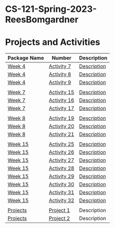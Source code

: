 # CS-121-Spring-2023-ReesBomgardner
# Projects and Activities
| Package Name |      Number     | Description |
|--------------|-----------------|-------------|
|    [Week 4](https://github.com/ReesBomgardner/CS-121-Spring-2023-ReesBomgardner/tree/main/Activities/Week%204%20Activities)    |    [Activity 7](https://github.com/ReesBomgardner/CS-121-Spring-2023-ReesBomgardner/tree/main/Activities/Week%204%20Activities/Activity7)   | [Description](https://github.com/ReesBomgardner/CS-121-Spring-2023-ReesBomgardner/blob/main/Activities/Week%204%20Activities/Activity7/README.md) |
|    [Week 4](https://github.com/ReesBomgardner/CS-121-Spring-2023-ReesBomgardner/tree/main/Activities/Week%204%20Activities)    |    [Activity 8](https://github.com/ReesBomgardner/CS-121-Spring-2023-ReesBomgardner/tree/main/Activities/Week%204%20Activities/Activity8)   | [Description](https://github.com/ReesBomgardner/CS-121-Spring-2023-ReesBomgardner/tree/main/Activities/Week%204%20Activities/Activity8) |
|    [Week 4](https://github.com/ReesBomgardner/CS-121-Spring-2023-ReesBomgardner/tree/main/Activities/Week%204%20Activities)    |    [Activity 9](https://github.com/ReesBomgardner/CS-121-Spring-2023-ReesBomgardner/tree/main/Activities/Week%204%20Activities/Activity9)   | [Description](https://github.com/ReesBomgardner/CS-121-Spring-2023-ReesBomgardner/blob/main/Activities/Week%204%20Activities/Activity9/README.md) |
|              |                 |             |
|    [Week 7](https://github.com/ReesBomgardner/CS-121-Spring-2023-ReesBomgardner/tree/main/Activities/Week%207%20Activities)    |    [Activity 15](https://github.com/ReesBomgardner/CS-121-Spring-2023-ReesBomgardner/tree/main/Activities/Week%207%20Activities/Activity15)  | [Description](https://github.com/ReesBomgardner/CS-121-Spring-2023-ReesBomgardner/blob/main/Activities/Week%207%20Activities/Activity15/README.md) |
|    [Week 7](https://github.com/ReesBomgardner/CS-121-Spring-2023-ReesBomgardner/tree/main/Activities/Week%207%20Activities)    |    [Activity 16](https://github.com/ReesBomgardner/CS-121-Spring-2023-ReesBomgardner/tree/main/Activities/Week%207%20Activities/Activity16)  | [Description](https://github.com/ReesBomgardner/CS-121-Spring-2023-ReesBomgardner/blob/main/Activities/Week%207%20Activities/Activity16/README.md) |
|    [Week 7](https://github.com/ReesBomgardner/CS-121-Spring-2023-ReesBomgardner/tree/main/Activities/Week%207%20Activities)    |    [Activity 17](https://github.com/ReesBomgardner/CS-121-Spring-2023-ReesBomgardner/tree/main/Activities/Week%207%20Activities/Activity17)  | [Description](https://github.com/ReesBomgardner/CS-121-Spring-2023-ReesBomgardner/blob/main/Activities/Week%207%20Activities/Activity17/README.md) |
|              |                 |             |
|    [Week 8](https://github.com/ReesBomgardner/CS-121-Spring-2023-ReesBomgardner/tree/main/Activities/Week%208%20Activities)    |    [Activity 19](https://github.com/ReesBomgardner/CS-121-Spring-2023-ReesBomgardner/tree/main/Activities/Week%208%20Activities/Activity19)  | [Description](https://github.com/ReesBomgardner/CS-121-Spring-2023-ReesBomgardner/blob/main/Activities/Week%208%20Activities/Activity19/README.md) |
|    [Week 8](https://github.com/ReesBomgardner/CS-121-Spring-2023-ReesBomgardner/tree/main/Activities/Week%208%20Activities)    |    [Activity 20](https://github.com/ReesBomgardner/CS-121-Spring-2023-ReesBomgardner/tree/main/Activities/Week%208%20Activities/Activity20)  | [Description](https://github.com/ReesBomgardner/CS-121-Spring-2023-ReesBomgardner/blob/main/Activities/Week%208%20Activities/Activity20/README.md) |
|    [Week 8](https://github.com/ReesBomgardner/CS-121-Spring-2023-ReesBomgardner/tree/main/Activities/Week%208%20Activities)    |    [Activity 21](https://github.com/ReesBomgardner/CS-121-Spring-2023-ReesBomgardner/tree/main/Activities/Week%208%20Activities/Activity21)  | [Description](https://github.com/ReesBomgardner/CS-121-Spring-2023-ReesBomgardner/blob/main/Activities/Week%208%20Activities/Activity21/README.md) |
|              |                 |             |
|    [Week 15](https://github.com/ReesBomgardner/CS-121-Spring-2023-ReesBomgardner/tree/main/Activities/Week%2015%20Activities)   |    [Activity 25](https://github.com/ReesBomgardner/CS-121-Spring-2023-ReesBomgardner/tree/main/Activities/Week%2015%20Activities/sortingActivity1)  | [Description](https://github.com/ReesBomgardner/CS-121-Spring-2023-ReesBomgardner/blob/main/Activities/Week%2015%20Activities/sortingActivity1/README.md) |
|    [Week 15](https://github.com/ReesBomgardner/CS-121-Spring-2023-ReesBomgardner/tree/main/Activities/Week%2015%20Activities)   |    [Activity 26](https://github.com/ReesBomgardner/CS-121-Spring-2023-ReesBomgardner/tree/main/Activities/Week%2015%20Activities/sortingActivity2)  | [Description](https://github.com/ReesBomgardner/CS-121-Spring-2023-ReesBomgardner/blob/main/Activities/Week%2015%20Activities/sortingActivity2/README.md) |
|    [Week 15](https://github.com/ReesBomgardner/CS-121-Spring-2023-ReesBomgardner/tree/main/Activities/Week%2015%20Activities)   |    [Activity 27](https://github.com/ReesBomgardner/CS-121-Spring-2023-ReesBomgardner/tree/main/Activities/Week%2015%20Activities/BinarySearchActivity1)  | [Description](https://github.com/ReesBomgardner/CS-121-Spring-2023-ReesBomgardner/blob/main/Activities/Week%2015%20Activities/BinarySearchActivity1/README.md) |
|    [Week 15](https://github.com/ReesBomgardner/CS-121-Spring-2023-ReesBomgardner/tree/main/Activities/Week%2015%20Activities)   |    [Activity 28](https://github.com/ReesBomgardner/CS-121-Spring-2023-ReesBomgardner/tree/main/Activities/Week%2015%20Activities/setAndIteratiorActivity)  | [Description](https://github.com/ReesBomgardner/CS-121-Spring-2023-ReesBomgardner/blob/main/Activities/Week%2015%20Activities/setAndIteratiorActivity/README.md) |
|    [Week 15](https://github.com/ReesBomgardner/CS-121-Spring-2023-ReesBomgardner/tree/main/Activities/Week%2015%20Activities)   |    [Activity 29](https://github.com/ReesBomgardner/CS-121-Spring-2023-ReesBomgardner/tree/main/Activities/Week%2015%20Activities/genericsActivity)  | [Description](https://github.com/ReesBomgardner/CS-121-Spring-2023-ReesBomgardner/blob/main/Activities/Week%2015%20Activities/genericsActivity/README.md) |
|    [Week 15](https://github.com/ReesBomgardner/CS-121-Spring-2023-ReesBomgardner/tree/main/Activities/Week%2015%20Activities)   |    [Activity 30](https://github.com/ReesBomgardner/CS-121-Spring-2023-ReesBomgardner/tree/main/Activities/Week%2015%20Activities/HashMapActivity)  | [Description](https://github.com/ReesBomgardner/CS-121-Spring-2023-ReesBomgardner/edit/main/Activities/Week%2015%20Activities/linkedListActivity/README.md) |
|    [Week 15](https://github.com/ReesBomgardner/CS-121-Spring-2023-ReesBomgardner/tree/main/Activities/Week%2015%20Activities)   |    [Activity 31](https://github.com/ReesBomgardner/CS-121-Spring-2023-ReesBomgardner/tree/main/Activities/Week%2015%20Activities/linkedListActivity)  | [Description](https://github.com/ReesBomgardner/CS-121-Spring-2023-ReesBomgardner/blob/main/Activities/Week%2015%20Activities/linkedListActivity/README.md) |
|    [Week 15](https://github.com/ReesBomgardner/CS-121-Spring-2023-ReesBomgardner/tree/main/Activities/Week%2015%20Activities)   |    [Activity 32](https://github.com/ReesBomgardner/CS-121-Spring-2023-ReesBomgardner/tree/main/Activities/Week%2015%20Activities/stackBrackets/README.md)  | [Description](https://github.com/ReesBomgardner/CS-121-Spring-2023-ReesBomgardner/tree/main/Activities/Week%2015%20Activities/stackBrackets) |
|              |                 |             |
|   [Projects](https://github.com/ReesBomgardner/CS-121-Spring-2023-ReesBomgardner/tree/main/Projects)   |    [Project 1](https://github.com/ReesBomgardner/CS-121-Spring-2023-ReesBomgardner/tree/main/Projects/Project1)    | Description |
|   [Projects](https://github.com/ReesBomgardner/CS-121-Spring-2023-ReesBomgardner/tree/main/Projects)   |    [Project 2](https://github.com/ReesBomgardner/CS-121-Spring-2023-ReesBomgardner/tree/main/Projects/project2)    | Description |
